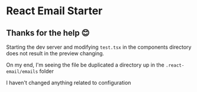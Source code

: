# React Email Starter

## Thanks for the help 😊

Starting the dev server and modifying `test.tsx` in the components directory does not result in the preview changing.

On my end, I'm seeing the file be duplicated a directory up in the `.react-email/emails` folder

I haven't changed anything related to configuration
